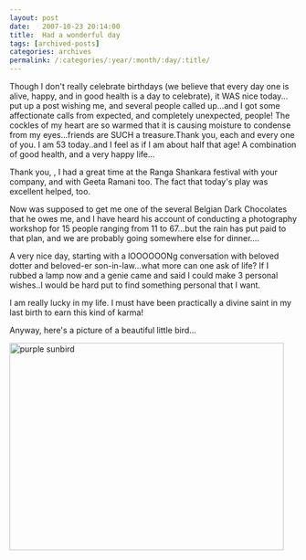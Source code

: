 ```yaml
---
layout: post
date:	2007-10-23 20:14:00
title:  Had a wonderful day
tags: [archived-posts]
categories: archives
permalink: /:categories/:year/:month/:day/:title/
---
```

Though I don't really celebrate birthdays (we believe that every day one is alive, happy, and in good health is a day to celebrate), it WAS nice today...<LJ user="anushsh"> put up a post wishing me, and several people called up...and I got some affectionate calls from expected, and completely unexpected, people! The cockles of my heart are so warmed that it is causing moisture to condense from my eyes...friends are SUCH a treasure.Thank you, each and every one of you. I am 53 today..and I feel as if I am about half that age! A combination of good health, and a very happy life...

Thank you, <LJ user="anushsh">, I had a great time at the Ranga Shankara festival with your company, and with Geeta Ramani too. The fact that today's play was excellent helped, too.

Now <LJ user="amoghavarsha"> was supposed to get me one of the several Belgian Dark Chocolates that he owes me, and I have heard his account of conducting a photography workshop for 15 people ranging from 11 to 67...but the rain has put paid to that plan, and we are probably going somewhere else for dinner....

A very nice day, starting with a lOOOOOONg conversation with beloved dotter and beloved-er son-in-law...what more can one ask of life? If I rubbed a lamp now and a genie came and said I could make 3 personal wishes..I would be hard put to find something personal that I want. 

I am really lucky in my life. I must have been practically a divine saint in my last birth to earn this kind of karma!

Anyway, here's a picture of a beautiful little bird...


<a href="http://www.flickr.com/photos/14175484@N04/1462911499/" title="Photo Sharing"><img src="http://farm2.static.flickr.com/1421/1462911499_32f5b85993_o.jpg" width="480" height="363" alt="purple sunbird" /></a>
